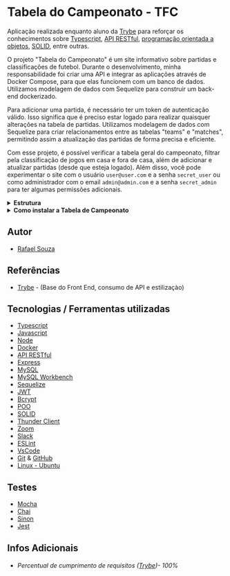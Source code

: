 # Tabela do Campeonato - TFC

Aplicação realizada enquanto aluno da [Trybe](https://www.betrybe.com/) para reforçar os conhecimentos sobre [Typescript](https://www.typescriptlang.org/), [API RESTful](https://blog.betrybe.com/desenvolvimento-web/api-rest-tudo-sobre/), [programação orientada a objetos](https://blog.betrybe.com/tecnologia/poo-programacao-orientada-a-objetos/#:~:text=A%20programa%C3%A7%C3%A3o%20orientada%20a%20objetos,que%20existe%20s%C3%A3o%20os%20objetos.),
[SOLID](https://blog.betrybe.com/linguagem-de-programacao/solid-cinco-principios-poo/), entre outras.

O projeto "Tabela do Campeonato" é um site informativo sobre partidas e classificações de futebol. Durante o desenvolvimento, minha responsabilidade foi criar uma API e integrar as aplicações através de Docker Compose, para que elas funcionem com um banco de dados. Utilizamos modelagem de dados com Sequelize para construir um back-end dockerizado.

Para adicionar uma partida, é necessário ter um token de autenticação válido. Isso significa que é preciso estar logado para realizar quaisquer alterações na tabela de partidas. Utilizamos modelagem de dados com Sequelize para criar relacionamentos entre as tabelas "teams" e "matches", permitindo assim a atualização das partidas de forma precisa e eficiente.

Com esse projeto, é possível verificar a tabela geral do campeonato, filtrar pela classificação de jogos em casa e fora de casa, além de adicionar e atualizar partidas (desde que esteja logado). Além disso, você pode experimentar o site com o usuário `user@user.com` e a senha `secret_user` ou como administrador com o email `admin@admin.com` e a senha `secret_admin` para ter algumas permissões adicionais.


<details>
  <summary><strong>Estrutura</strong></summary><br />
 
#### Login
- **GET** `/validate`: Utiliza o método `tokenControllerValidation` do controlador de login para validar um token de autenticação.
- **POST** `/`: Utiliza o método `loginValidation` do controlador de login para validar as credenciais de login enviadas e, em seguida, o método `loginValidation` para efetuar o login.

#### Partidas
- **GET** `/`: Utiliza o método `getMatches` do controlador de partidas para recuperar todas as partidas.
- **POST** `/`: Utiliza o método `createMatch` do controlador de partidas para criar uma nova partida.
- **PATCH** `/:id/finish`: Utiliza o método `matchFinished` do controlador de partidas para marcar uma partida como finalizada.
- **PATCH** `/:id`: Utiliza o método `updateMatch` do controlador de partidas para atualizar uma partida existente.

#### Times
- **GET** `/`: Utiliza o método `getAllTeams` do controlador de times para recuperar todos os times.
- **GET** `/:id`: Utiliza o método `getTeamById` do controlador de times para recuperar um time específico pelo ID.

#### Tabelas
- **GET** `/`: Utiliza o método `leaderboard` do controlador de tabelas para recuperar a tabela geral.
- **GET** `/home`: Utiliza o método `homeLeaderboard` do controlador de tabelas para recuperar a tabela de jogos em casa.
- **GET** `/away`: Utiliza o método `awayLeaderboard` do controlador de tabelas para recuperar a tabela de jogos fora de casa.

<br>
<hr>
</details>

<details>
  <summary><strong>Como instalar a Tabela de Campeonato</strong></summary><br />

## Instalação
 
<hr>

<details>
<summary><strong> ⚠️ Configurações mínimas para execução do projeto</strong></summary><br />

Na sua máquina você deve ter:

 - Sistema Operacional Distribuição Unix (Preferencialmente)
 - Node versão 16
 - Docker
 - Docker-compose versão >=1.29.2

➡️ O `node` deve ter versão igual ou superior à `16.14.0 LTS`:
  - Para instalar o nvm, [acesse esse link](https://github.com/nvm-sh/nvm#installing-and-updating);
  - Rode os comandos abaixo para instalar a versão correta de `node` e usá-la:
    - `nvm install 16.14 --lts`
    - `nvm use 16.14`
    - `nvm alias default 16.14`

➡️ O`docker-compose` deve ter versão igual ou superior à`ˆ1.29.2`:
  * Use esse [link de referência para realizar a instalação corretamente no ubuntu](https://app.betrybe.com/learn/course/5e938f69-6e32-43b3-9685-c936530fd326/module/94d0e996-1827-4fbc-bc24-c99fb592925b/section/5987fa2d-0d04-45b2-9d91-1c2ffce09862/day/2f1a5c4d-74b1-488a-8d9b-408682c93724/lesson/b883b81d-21f6-4b60-aa62-8508f6017ea0);
  * Acesse o [link da documentação oficial com passos para desinstalar](https://docs.docker.com/compose/install/#uninstallation) caso necessário.

</details>
 
### Rodando a aplicação via [Docker](https://www.docker.com/)

> - :warning: Antes de começar, seu docker-compose precisa estar na versão 1.29 ou superior. [Veja aqui](https://www.digitalocean.com/community/tutorials/how-to-install-and-use-docker-compose-on-ubuntu-20-04-pt) ou [na documentação](https://docs.docker.com/compose/install/) como instalá-lo. No primeiro artigo, você pode substituir onde está com `1.26.0` por `1.29.2`.

> - :warning: Caso opte por utilizar o Docker, **TODOS** os comandos disponíveis no `package.json` (npm start, npm test, npm run dev, ...) devem ser executados **DENTRO** do container, ou seja, no terminal que aparece após a execução do comando `docker exec` citado acima

> - :warning: Se você se deparar com o erro abaixo, quer dizer que sua aplicação já esta utilizando a `porta 3000`, seja com outro processo do Node.js (que você pode parar com o comando `killall node`) ou algum container! Neste caso você pode parar o container com o comando `docker stop <nome-do-container>`

<br>

- Clone o repositório `git@github.com:Rafael-Souza-97/tabela-do-campeonato.git`:

```bash
git clone git@github.com:Rafael-Souza-97/tabela-do-campeonato.git
```

<br>

- Entre na pasta do repositório que você acabou de clonar:

```bash
cd tabela-do-campeonato
```

- Instale as depëndencias, caso necessário, com `npm install` (fora do container):
> - Esse serviço irá instalar as dependências do Front End e do Back End`.

```bash
npm install
```

<br>

- Rode o serviço `node` com o comando `npm run compose:up:dev -- --build`:


 > - Esse serviço irá inicializar três containers chamados `app_backend`, `app_frontend` e `mysql:8.0.21`.
 > - A partir daqui você pode rodar o container via CLI ou abri-lo no VS Code.
 
```bash
npm run compose:up:dev -- --build
```

<br>

- Use o comando `docker exec -it app_backend sh` para acessar o container `app_backend`:

 > - Ele te dará acesso ao terminal interativo do container do backend criado pelo compose, que está rodando em segundo plano.

```bash
docker exec -it app_backend sh
```

<br>

 > A aplicação é executada com nodemon, inicializado junto ao container;
 
 <br>

- Para rodar os testes unitários e testes de integração localmente, acesse o container `app_backend` com o comando `docker exec -it app_backend sh`, e em seguida, rode o serviço de cobertura de testes com o comando `npm run test:coverage`:

 
```bash
docker exec -it app_backend sh
```

```bash
npm run test:coverage
```

<br>
<hr>

<br>

</details>
  
## Autor

- [Rafael Souza](https://github.com/Rafael-Souza-97)

## Referências

 - [Trybe](https://www.betrybe.com/) - (Base do Front End, consumo de API e estilizaçào)

## Tecnologias / Ferramentas utilizadas

- [Typescript](https://www.typescriptlang.org/)
- [Javascript](https://developer.mozilla.org/pt-BR/docs/Web/JavaScript)
- [Node](https://nodejs.org/en/)
- [Docker](https://www.docker.com/)
- [API RESTful](https://blog.betrybe.com/desenvolvimento-web/api-rest-tudo-sobre/)
- [Express](https://expressjs.com/)
- [MySQL](https://www.mysql.com/)
- [MySQL Workbench](https://www.mysql.com/products/workbench/)
- [Sequelize](https://sequelize.org/)
- [JWT](https://auth0.com/resources/ebooks/jwt-handbook?utm_content=latamptbrazilgenericauthentication-jwthandbook-jwthandbook&utm_source=google&utm_campaign=latam_mult_bra_all_ciam-all_dg-ao_auth0_search_google_text_kw_utm2&utm_medium=cpc&utm_id=aNK4z0000004ISoGAM&utm_term=json%20web%20token-c&gclid=Cj0KCQiAic6eBhCoARIsANlox86d1mgnR32Ojo_O7HQcmuTbch4oUFGFeAe5YcMjrVVTa3XlqlXDIGoaApm8EALw_wcB)
- [Bcrypt](https://www.npmjs.com/package/bcrypt)
- [POO](https://blog.betrybe.com/tecnologia/poo-programacao-orientada-a-objetos/#:~:text=A%20programa%C3%A7%C3%A3o%20orientada%20a%20objetos,que%20existe%20s%C3%A3o%20os%20objetos.)
- [SOLID](https://blog.betrybe.com/linguagem-de-programacao/solid-cinco-principios-poo/)
- [Thunder Client](https://www.thunderclient.com/)
- [Zoom](https://zoom.us/)
- [Slack](https://slack.com/intl/pt-br/)
- [ESLint](https://eslint.org/)
- [VsCode](https://code.visualstudio.com/)
- [Git](https://git-scm.com/) & [GitHub](https://github.com/)
- [Linux - Ubuntu](https://ubuntu.com/)

## Testes

- [Mocha](https://mochajs.org/)
- [Chai](https://www.chaijs.com/)
- [Sinon](https://sinonjs.org/)
- [Jest](https://jestjs.io/)

## Infos Adicionais

- ###### Percentual de cumprimento de requisitos ([Trybe](https://www.betrybe.com/))- 100%
